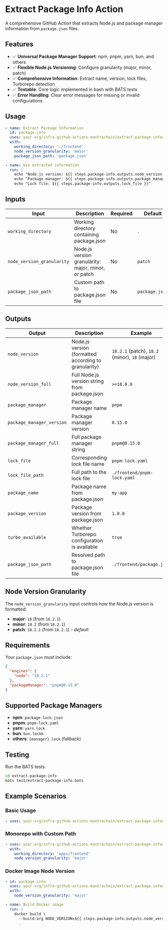 # Extract Package Info Action

A comprehensive GitHub Action that extracts Node.js and package manager information from `package.json` files.

## Features

- ✅ **Universal Package Manager Support**: npm, pnpm, yarn, bun, and others
- ✅ **Flexible Node.js Versioning**: Configure granularity (major, minor, patch)
- ✅ **Comprehensive Information**: Extract name, version, lock files, Turborepo detection
- ✅ **Testable**: Core logic implemented in bash with BATS tests
- ✅ **Error Handling**: Clear error messages for missing or invalid configurations

## Usage

```yaml
- name: Extract Package Information
  id: package-info
  uses: your-org/infra-github-actions-mantrachain/extract-package-info@main
  with:
    working_directory: './frontend'
    node_version_granularity: 'major'
    package_json_path: 'package.json'

- name: Use extracted information
  run: |
    echo "Node.js version: ${{ steps.package-info.outputs.node_version }}"
    echo "Package manager: ${{ steps.package-info.outputs.package_manager }}"
    echo "Lock file: ${{ steps.package-info.outputs.lock_file }}"
```

## Inputs

| Input | Description | Required | Default |
|-------|-------------|----------|---------|
| `working_directory` | Working directory containing package.json | No | `.` |
| `node_version_granularity` | Node.js version granularity: major, minor, or patch | No | `patch` |
| `package_json_path` | Custom path to package.json file | No | `package.json` |

## Outputs

| Output | Description | Example |
|--------|-------------|---------|
| `node_version` | Node.js version (formatted according to granularity) | `18.2.1` (patch), `18.2` (minor), `18` (major) |
| `node_version_full` | Full Node.js version string from package.json | `>=18.0.0` |
| `package_manager` | Package manager name | `pnpm` |
| `package_manager_version` | Package manager version | `8.15.0` |
| `package_manager_full` | Full package manager string | `pnpm@8.15.0` |
| `lock_file` | Corresponding lock file name | `pnpm-lock.yaml` |
| `lock_file_path` | Full path to the lock file | `./frontend/pnpm-lock.yaml` |
| `package_name` | Package name from package.json | `my-app` |
| `package_version` | Package version from package.json | `1.0.0` |
| `turbo_available` | Whether Turborepo configuration is available | `true` |
| `package_json_path` | Resolved path to package.json file | `./frontend/package.json` |

## Node Version Granularity

The `node_version_granularity` input controls how the Node.js version is formatted:

- **major**: `18` (from `18.2.1`)
- **minor**: `18.2` (from `18.2.1`)
- **patch**: `18.2.1` (from `18.2.1`) - *default*

## Requirements

Your `package.json` must include:

```json
{
  "engines": {
    "node": "18.2.1"
  },
  "packageManager": "pnpm@8.15.0"
}
```

## Supported Package Managers

- **npm**: `package-lock.json`
- **pnpm**: `pnpm-lock.yaml`
- **yarn**: `yarn.lock`
- **bun**: `bun.lockb`
- **others**: `{manager}.lock` (fallback)

## Testing

Run the BATS tests:

```bash
cd extract-package-info
bats test/extract-package-info.bats
```

## Example Scenarios

### Basic Usage
```yaml
- uses: your-org/infra-github-actions-mantrachain/extract-package-info@main
```

### Monorepo with Custom Path
```yaml
- uses: your-org/infra-github-actions-mantrachain/extract-package-info@main
  with:
    working_directory: 'apps/frontend'
    node_version_granularity: 'major'
```

### Docker Image Node Version
```yaml
- id: package-info
  uses: your-org/infra-github-actions-mantrachain/extract-package-info@main
  with:
    node_version_granularity: 'major'

- name: Build Docker image
  run: |
    docker build \
      --build-arg NODE_VERSION=${{ steps.package-info.outputs.node_version }} \
      .
```
